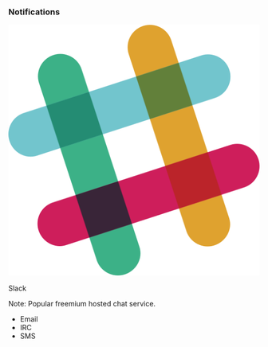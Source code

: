 ### Notifications

![slack logo](img/slack.svg) <!-- .element: style="height:4.75em;background-color:inherit;border:0" -->

Slack

Note:
Popular freemium hosted chat service.

* Email
* IRC
* SMS
